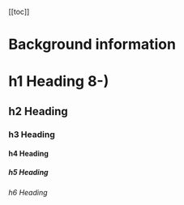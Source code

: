 [[toc]]

# Background information

# h1 Heading 8-)

## h2 Heading

### h3 Heading

#### h4 Heading

##### h5 Heading

###### h6 Heading
